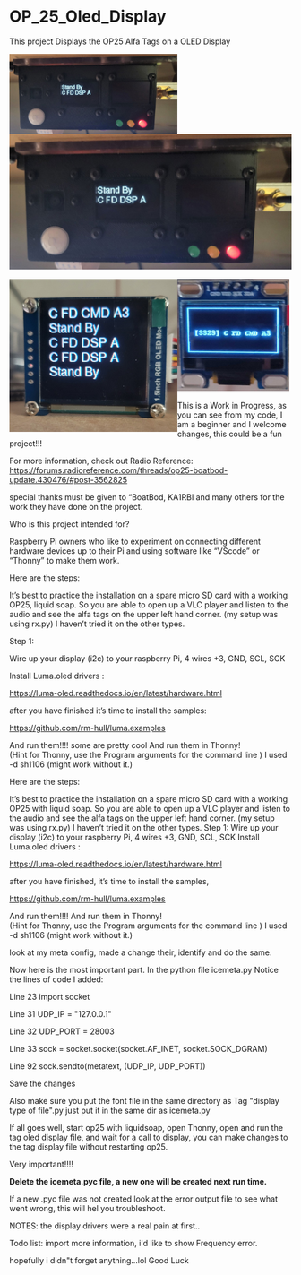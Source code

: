# OP_25_Oled_Display

This project Displays the OP25 Alfa  Tags on a OLED Display




<img src="https://github.com/hdphilip/OP_25_Oled_Display/blob/main/Pictures/ssh1106.jpg" width=300 align="left">

![alt text](https://github.com/hdphilip/OP_25_Oled_Display/blob/main/Pictures/ssh1106.jpg)

<img src="https://github.com/hdphilip/OP_25_Oled_Display/blob/main/Pictures/ssd1351.jpg" width=300 align="left">



<img src="https://github.com/hdphilip/OP_25_Oled_Display/blob/main/Pictures/ssd1306.jpg" alt="drawing" style="width:200px;"/>

This is a Work in Progress,
as you can see from my code, I am a beginner and I welcome changes, this could be a fun project!!!

For more information, check out Radio Reference:
 <https://forums.radioreference.com/threads/op25-boatbod-update.430476/#post-3562825>

special thanks must be given to “BoatBod, KA1RBI and many others for the work they have done on the project.

Who is this project intended for?

Raspberry Pi owners who like to experiment on connecting different hardware devices up to their Pi and using software like “VScode” or “Thonny” to make them work.

Here are the steps:

It’s best to practice the installation on a spare micro SD card with a working OP25, liquid soap. So you are able to open up a VLC player and listen to the audio and see the alfa tags on the upper left hand corner. (my setup was using rx.py) I haven’t tried it on the other types.

Step 1:

Wire up your display (i2c) to your raspberry Pi, 4 wires +3, GND, SCL, SCK

Install Luma.oled drivers :

<https://luma-oled.readthedocs.io/en/latest/hardware.html>

after you have finished it’s time to install the samples:

<https://github.com/rm-hull/luma.examples>

And run them!!!! some are pretty cool
And run them in Thonny!  
(Hint for Thonny, use the Program arguments for the command line ) I used -d sh1106 (might work without it.)

Here are the steps:

It’s best to practice the installation on a spare micro SD card with a working OP25 with liquid soap. So you are able to open up a VLC player and listen to the audio and see the alfa tags on the upper left hand corner. (my setup was using rx.py) I haven’t tried it on the other types.
Step 1:
Wire up your display (i2c) to your raspberry Pi, 4 wires +3, GND, SCL, SCK
Install Luma.oled drivers :

<https://luma-oled.readthedocs.io/en/latest/hardware.html>

after you have finished,  it’s time to install the samples,

<https://github.com/rm-hull/luma.examples>

And run them!!!!
And run them in Thonny!  
(Hint for Thonny, use the Program arguments for the command line ) I used -d sh1106 (might work without it.)

look at my meta config, made a change their, identify and do the same.

Now here is the most important part.
In the python file icemeta.py
Notice the lines of code I added:


Line 23  import socket

Line 31  UDP_IP = "127.0.0.1"

Line 32 UDP_PORT = 28003

Line 33 sock = socket.socket(socket.AF_INET, socket.SOCK_DGRAM)

Line 92  sock.sendto(metatext, (UDP_IP, UDP_PORT))

Save the changes

Also make sure you put the font file in the same directory as Tag "display type of file".py
just put it in the same dir as icemeta.py

If all goes well, start op25 with liquidsoap, open Thonny, open and run the tag oled display file, and wait for a call to display, you can make changes to the tag display file without restarting op25.

Very important!!!!

**Delete the icemeta.pyc file, a new one will be created next run time.**

If a new .pyc file was not created look at the error output file to see what went wrong, this will hel you troubleshoot.

NOTES:
the display drivers were a real pain at first..

Todo list:
import more information, i'd like to show Frequency error. 

hopefully i didn"t forget anything...lol
Good Luck
